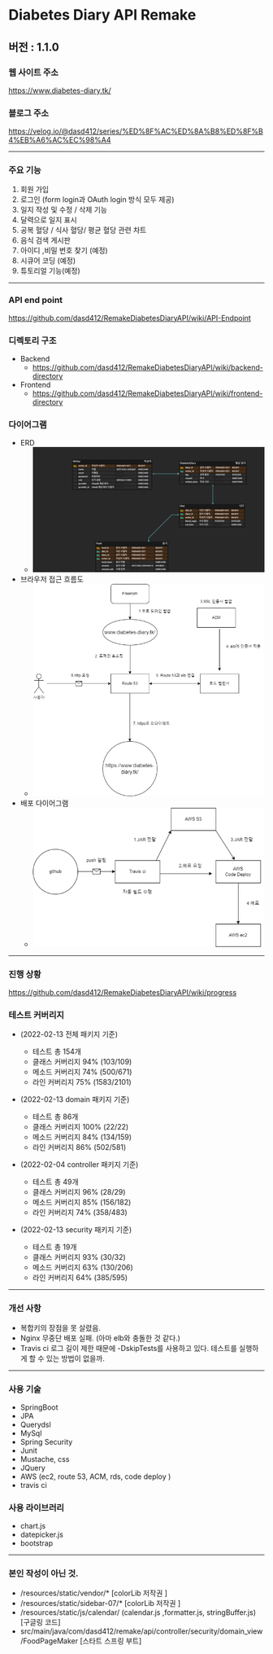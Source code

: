 # __Diabetes Diary API Remake__

## 버전 : 1.1.0

### 웹 사이트 주소 ###

https://www.diabetes-diary.tk/

### 블로그 주소

https://velog.io/@dasd412/series/%ED%8F%AC%ED%8A%B8%ED%8F%B4%EB%A6%AC%EC%98%A4
***

### 주요 기능

1. 회원 가입
2. 로그인 (form login과 OAuth login 방식 모두 제공)
3. 일지 작성 및 수정 / 삭제 기능
4. 달력으로 일지 표시
5. 공복 혈당 / 식사 혈당/ 평균 혈당 관련 차트
6. 음식 검색 게시판
7. 아이디 ,비밀 번호 찾기 (예정)
8. 시큐어 코딩 (예정)
9. 튜토리얼 기능(예정)
***

### API end point

https://github.com/dasd412/RemakeDiabetesDiaryAPI/wiki/API-Endpoint

### 디렉토리 구조

+ Backend
    + https://github.com/dasd412/RemakeDiabetesDiaryAPI/wiki/backend-directory
+ Frontend
    + https://github.com/dasd412/RemakeDiabetesDiaryAPI/wiki/frontend-directory

### 다이어그램

+ ERD
  + ![erd.png](images/erd.png)
+ 브라우저 접근 흐름도
  + ![browserFlow.png](images/browserFlow.png)
+ 배포 다이어그램
  + ![deploy.png](images/deploy.png)
  
***
  
### 진행 상황 ###

https://github.com/dasd412/RemakeDiabetesDiaryAPI/wiki/progress

### 테스트 커버리지 ###
+ (2022-02-13 전체 패키지 기준)
  + 테스트 총 154개
  + 클래스 커버리지 94% (103/109)
  + 메소드 커버리지 74% (500/671)
  + 라인 커버리지 75% (1583/2101)


+ (2022-02-13 domain 패키지 기준)
  + 테스트 총 86개
  + 클래스 커버리지 100% (22/22)
  + 메소드 커버리지 84% (134/159)
  + 라인 커버리지 86% (502/581)


+ (2022-02-04 controller 패키지 기준)
  + 테스트 총 49개
  + 클래스 커버리지 96% (28/29)
  + 메소드 커버리지 85% (156/182)
  + 라인 커버리지 74% (358/483)


+ (2022-02-13 security 패키지 기준)
  + 테스트 총 19개
  + 클래스 커버리지 93% (30/32)
  + 메소드 커버리지 63% (130/206)
  + 라인 커버리지 64% (385/595)
***

### 개선 사항

+ 복합키의 장점을 못 살렸음.
+ Nginx 무중단 배포 실패. (아마 elb와 충돌한 것 같다.)
+ Travis ci 로그 길이 제한 때문에 -DskipTests를 사용하고 있다. 테스트를 실행하게 할 수 있는 방법이 없을까.

***

### 사용 기술

+ SpringBoot
+ JPA
+ Querydsl
+ MySql
+ Spring Security
+ Junit
+ Mustache, css
+ JQuery 
+ AWS (ec2, route 53, ACM, rds, code deploy )
+ travis ci

### 사용 라이브러리

+ chart.js
+ datepicker.js
+ bootstrap

***

### 본인 작성이 아닌 것.

+ /resources/static/vendor/* [colorLib 저작권 ]
+ /resources/static/sidebar-07/* [colorLib 저작권 ]
+ /resources/static/js/calendar/ (calendar.js ,formatter.js, stringBuffer.js) [구글링 코드]
+ src/main/java/com/dasd412/remake/api/controller/security/domain_view/FoodPageMaker [스타트 스프링 부트]


